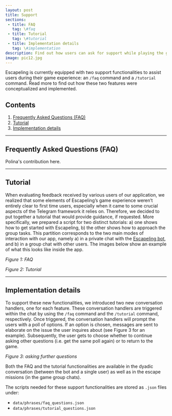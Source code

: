 ```yaml
---
layout: post
title: Support
sections:
 - title: FAQ
   tag: \#faq
 - title: Tutorial
   tag: \#tutorial
 - title: Implementation details
   tag: \#implementation
description: Find out how users can ask for support while playing the game.
image: pic12.jpg
---
```


Escapeling is currently equipped with two support functionalities to assist users during their game experience: an `/faq` command and a `/tutorial` command. Read more to find out how these two features were conceptualized and implemented.

## Contents

1. <span class="section">[Frequently Asked Questions (FAQ)](#faq)</span>
2. <span class="section">[Tutorial](#tutorial)</span>
3. <span class="section">[Implementation details](#implementation)</span>

<hr />

<!-- FAQ -->

<div id="faq"></div>

<h2><span class="section">Frequently Asked Questions (FAQ)</span></h2>

Polina's contribution here.

<hr />

<!-- Tutorial -->

<div id="tutorial"></div>

<h2><span class="section">Tutorial</span></h2>

When evaluating feedback received by various users of our application, we realized that some elements of Escapeling’s game experience weren’t entirely clear to first time users, especially when it came to some crucial aspects of the Telegram framework it relies on. Therefore, we decided to put together a tutorial that would provide guidance, if requested. More specifically, we prepared a script for two distinct tutorials: a) one shows how to get started with Escapeling, b) the other shows how to approach the group tasks. This partition corresponds to the two main modes of interaction with our app, namely a) in a private chat with the [Escapeling bot](https://telegram.me/Escapeling_Bot), and b) in a group chat with other users. The images below show an example of what this looks like inside the app.

*Figure 1: FAQ*

*Figure 2: Tutorial*

<hr />

<!-- Implementation -->

<div id="implementation"></div>

<h2><span class="section">Implementation details</span></h2>

To support these new functionalities, we introduced two new conversation handlers, one for each feature. These conversation handlers are triggered within the chat by using the `/faq` command and the `/tutorial` command, respectively. Once triggered, the conversation handlers will prompt the users with a poll of options. If an option is chosen, messages are sent to elaborate on the issue the user inquires about (see Figure 3 for an example). Subsequently, the user gets to choose whether to continue asking other questions (i.e. get the same poll again) or to return to the game.

*Figure 3: asking further questions*

Both the FAQ and the tutorial functionalities are available in the dyadic conversation (between the bot and a single user) as well as in the escape missions (in the game group chats). 

The scripts needed for these support functionalities are stored as `.json` files under:
* `data/phrases/faq_questions.json`
* `data/phrases/tutorial_questions.json`
